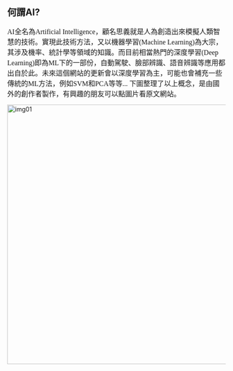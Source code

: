 ## 何謂AI?

<font face="微軟雅黑" size=3>AI全名為Artificial Intelligence，顧名思義就是人為創造出來模擬人類智慧的技術。實現此技術方法，又以機器學習(Machine Learning)為大宗，其涉及機率、統計學等領域的知識。而目前相當熱門的深度學習(Deep Learning)即為ML下的一部份，自動駕駛、臉部辨識、語音辨識等應用都出自於此。未來這個網站的更新會以深度學習為主，可能也會補充一些傳統的ML方法，例如SVM和PCA等等... 下圖整理了以上概念，是由國外的創作者製作，有興趣的朋友可以點圖片看原文網站。</font>

[<img src="https://images.ctfassets.net/l9jtot98br9k/2EgxEHJpIyHLCjmHihQfv3/61c1590e346078af8c5cec72b5800a13/ai-ml-dl-1.png" width="600" alt="img01">](https://mentalstack.com/blog/ai-vs-ml-vs-dl)
